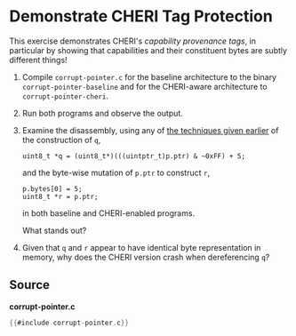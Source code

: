 # Demonstrate CHERI Tag Protection

This exercise demonstrates CHERI's *capability provenance tags*, in particular
by showing that capabilities and their constituent bytes are subtly different
things!

1. Compile `corrupt-pointer.c` for the baseline architecture to the binary
   `corrupt-pointer-baseline` and for the CHERI-aware architecture to
   `corrupt-pointer-cheri`.

2. Run both programs and observe the output.

3. Examine the disassembly, using any of [the techniques given
   earlier](../../introduction/inspect-disassemble.md) of the construction of
   `q`,
   ```
   uint8_t *q = (uint8_t*)(((uintptr_t)p.ptr) & ~0xFF) + 5;
   ```
   and the byte-wise mutation of `p.ptr` to construct `r`,
   ```
   p.bytes[0] = 5;
   uint8_t *r = p.ptr;
   ```
   in both baseline and CHERI-enabled programs.

   What stands out?

4. Given that `q` and `r` appear to have identical byte representation in
   memory, why does the CHERI version crash when dereferencing `q`?

## Source

**corrupt-pointer.c**
```C
{{#include corrupt-pointer.c}}
```
